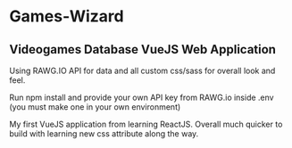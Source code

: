 # Games-Wizard

## Videogames Database VueJS Web Application

Using RAWG.IO API for data and all custom css/sass for overall look and feel.

Run npm install and provide your own API key from RAWG.io inside .env (you must make one in your own environment)

My first VueJS application from learning ReactJS. Overall much quicker to build with learning new css attribute along the way.
